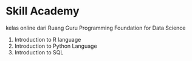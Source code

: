 # Skill Academy

kelas online dari Ruang Guru
Programming Foundation for Data Science

1. Introduction to R language
2. Introduction to Python Language
3. Introduction to SQL

